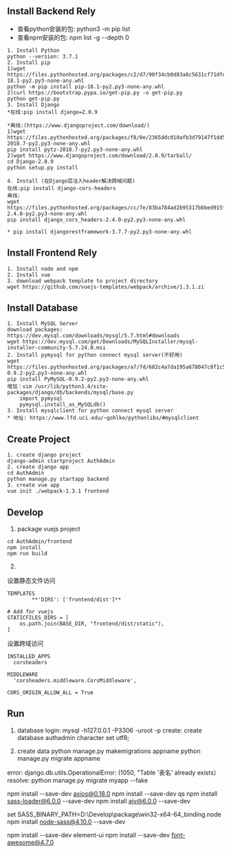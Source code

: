 ## Install Backend Rely
* 查看python安装的包: python3 -m pip list
* 查看npm安装的包: npm list -g --depth 0
```
1. Install Python
python --version: 3.7.1
2. Install pip
1)wget https://files.pythonhosted.org/packages/c2/d7/90f34cb0d83a6c5631cf71dfe64cc1054598c843a92b400e55675cc2ac37/pip-18.1-py2.py3-none-any.whl
python -m pip install pip-18.1-py2.py3-none-any.whl
2)curl https://bootstrap.pypa.io/get-pip.py -o get-pip.py
python get-pip.py
3. Install Django
*在线:pip install django=2.0.9

*离线:(https://www.djangoproject.com/download/)
1)wget https://files.pythonhosted.org/packages/f8/0e/2365ddc010afb3d79147f1dd544e5ee24bf4ece58ab99b16fbb465ce6dc0/pytz-2018.7-py2.py3-none-any.whl
pip install pytz-2018.7-py2.py3-none-any.whl
2)wget https://www.djangoproject.com/download/2.0.9/tarball/
cd Django-2.0.9
python setup.py install

4. Install (在Django层注入header解决跨域问题)
在线:pip install django-cors-headers
离线:
wget https://files.pythonhosted.org/packages/cc/7e/83ba784ad2b95317bbbed915f0888d7d1cd8dc3d2e4b8ddec8fbc4c3e800/django_cors_headers-2.4.0-py2.py3-none-any.whl
pip install django_cors_headers-2.4.0-py2.py3-none-any.whl

* pip install djangorestframework-3.7.7-py2.py3-none-any.whl
```

## Install Frontend Rely

```
1. Install node and npm
2. Install vue
3. download webpack template to project directory
wget https://github.com/vuejs-templates/webpack/archive/1.3.1.zi
```

## Install Database
```
1. Install MySQL Server
download packages: https://dev.mysql.com/downloads/mysql/5.7.html#downloads
wget https://dev.mysql.com/get/Downloads/MySQLInstaller/mysql-installer-community-5.7.24.0.msi
2. Install pymysql for python connect mysql server(不好用)
wget https://files.pythonhosted.org/packages/a7/7d/682c4a7da195a678047c8f1c51bb7682aaedee1dca7547883c3993ca9282/PyMySQL-0.9.2-py2.py3-none-any.whl
pip install PyMySQL-0.9.2-py2.py3-none-any.whl
增加：vim /usr/lib/python3.4/site-packages/django/db/backends/mysql/base.py
    import pymysql
    pymysql.install_as_MySQLdb()
3. Install mysqlclient for python connect mysql server
* 地址: https://www.lfd.uci.edu/~gohlke/pythonlibs/#mysqlclient
```

## Create Project 

```
1. create django project
django-admin startproject AuthAdmin
2. create django app
cd AuthAdmin
python manage.py startapp backend
3. create vue app
vue init ./webpack-1.3.1 frontend
```

## Develop
1. package vuejs project
```
cd AuthAdmin/frontend
npm install
npm run build
```

2.
设置静态文件访问
```
TEMPLATES
        **'DIRS': ['frontend/dist']**

# Add for vuejs
STATICFILES_DIRS = [
    os.path.join(BASE_DIR, "frontend/dist/static"),
]
```

设置跨域访问
```
INSTALLED_APPS
  corsheaders

MIDDLEWARE
  'corsheaders.middleware.CorsMiddleware',

CORS_ORIGIN_ALLOW_ALL = True
```

## Run
1. database
login: mysql -h127.0.0.1 -P3306 -uroot -p
create: create database authadmin character set utf8;

2. create data
python manage.py makemigrations appname
python manage.py migrate appname


error: django.db.utils.OperationalError: (1050, "Table '表名' already exists）
resolve: python manage.py migrate myapp --fake

npm install --save-dev axios@0.18.0
npm install --save-dev qs
npm install sass-loader@6.0.0 --save-dev
npm install ajv@6.0.0 --save-dev

set SASS_BINARY_PATH=D:\Develop\package\win32-x64-64_binding.node
npm install node-sass@4.10.0 --save-dev

npm install --save-dev element-ui
npm install --save-dev font-awesome@4.7.0


